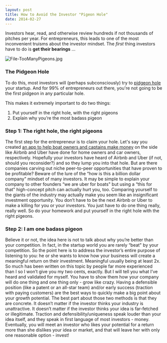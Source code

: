 ```yaml
---
layout: post
title: How to Avoid the Investor "Pigeon Hole"
date: 2014-02-27
---
```


Investors hear, read, and otherwise review hundreds if not thousands of pitches per year. For entrepreneurs, this leads to one of the most inconvenient truisms about the investor mindset. The _first_ thing investors have to do is **get their bearings** …

![File-TooManyPigeons.jpg](http://postachio-images.s3-website-us-east-1.amazonaws.com/1251fcc4a3adb1166ab78463fdc2fa7e.jpg)

### The Pidgeon Hole

To do this, most investors will (perhaps subconsciously) try to [pidgeon hole](http://en.m.wikipedia.org/wiki/Pigeonhole_principle) your startup. And for 99% of entrepreneurs out there, you're not going to be the first pidgeon in any particular hole.

This makes it extremely important to do two things:  
1. Put yourself in the right hole, with the right pigeons  
2. Explain why you’re the most badass pigeon

### Step 1: The right hole, the right pigeons

The first step for the entrepreneur is to claim your hole. Let's say you created [an app to help boat owners and captains make money](http://techcrunch.com/2014/09/13/sailo-launch/) on the side like Airbnb and Uber have done for home owners and car owners, respectively. Hopefully your investors have heard of Airbnb and Uber (if not, should you reconsider?) and so they lump you into that hole. But are there companies carving out niche peer-to-peer opportunities that have proven to be profitable? Beware of the lure of the “how is this a billion dollar company" mindset of many investors. It may be simple to explain your company to other founders “we are uber for boats" but using a “this for that" high-concept pitch can actually hurt you, too. Comparing yourself to the giants of the industry may actually make you seem like an insignificant investment opportunity. You don’t have to be the next Airbnb or Uber to make a killing for you or your investors. You just have to do one thing really, really well. So do your homework and put yourself in the right hole with the right pigeons.

### Step 2: I am one badass pigeon

Believe it or not, the idea here is not to talk about why you’re better than your competition. In fact, in the startup world you are rarely “beat" by your competition. So the point here is to address the investor’s entire purpose of listening to you: he or she wants to know how your business will create a meaningful return on their investment. Meaningful usually being at least 2x. So much has been written on this topic by people far more experienced than I so I won’t give you my two cents, exactly. But I will tell you what I’ve heard and validated for myself. You have to show them how your company will do one thing and one thing only - grow like crazy. Having a defensible position (like a patent or an all-star team) and/or early success (traction with paying customers) are the best ways to quickly make a big point about your growth potential. The best part about those two methods is that they are concrete. It doesn’t matter if the investor thinks your industry is unattractive. It doesn’t matter if the investor thinks your idea is far-fetched or illegitimate. Traction and defensibility/uniqueness speak louder than your idea itself, and they speak in first language of most investors - money. Eventually, you will meet an investor who likes your potential for a return more than she dislikes your idea or market, and that will leave her with only one reasonable option - invest!
